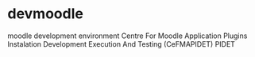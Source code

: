 # devmoodle
moodle development environment
Centre For Moodle Application Plugins Instalation Development Execution And Testing (CeFMAPIDET)
PIDET
